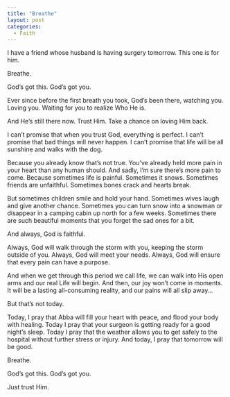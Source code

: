 ```yaml
---
title: "Breathe"
layout: post
categories:
  - Faith
---
```

I have a friend whose husband is having surgery tomorrow. This one is for him.

Breathe. 

God’s got this. 
God’s got you.

Ever since before the first breath you took, God’s been there, watching you. 
Loving you. 
Waiting for you to realize Who He is. 

And He’s still there now. 
Trust Him. 
Take a chance on loving Him back.

I can’t promise that when you trust God, everything is perfect. 
I can’t promise that bad things will never happen. 
I can’t promise that life will be all sunshine and walks with the dog. 

Because you already know that’s not true. 
You’ve already held more pain in your heart than any human should. 
And sadly, I’m sure there’s more pain to come. 
Because sometimes life is painful. 
Sometimes it snows. 
Sometimes friends are unfaithful. 
Sometimes bones crack and hearts break.

But sometimes children smile and hold your hand. 
Sometimes wives laugh and give another chance. 
Sometimes you can turn snow into a snowman or disappear in a camping cabin up north for a few weeks. 
Sometimes there are such beautiful moments that you forget the sad ones for a bit.

And always, God is faithful. 

Always, God will walk through the storm with you, keeping the storm outside of you. 
Always, God will meet your needs. 
Always, God will ensure that every pain can have a purpose.

And when we get through this period we call life, we can walk into His open arms and our real Life will begin. 
And then, our joy won’t come in moments. 
It will be a lasting all-consuming reality, and our pains will all slip away…

But that’s not today.

Today, I pray that Abba will fill your heart with peace, and flood your body with healing. 
Today I pray that your surgeon is getting ready for a good night’s sleep. 
Today I pray that the weather allows you to get safely to the hospital without further stress or injury. 
And today, I pray that tomorrow will be good.

Breathe. 

God’s got this. God’s got you. 

Just trust Him.
